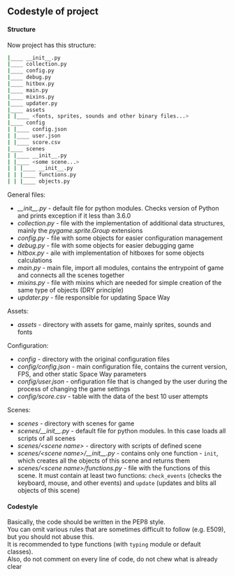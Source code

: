 ## Codestyle of project


#### Structure

Now project has this structure:

```sh
|____ __init__.py
|____ collection.py
|____ config.py
|____ debug.py
|____ hitbox.py
|____ main.py
|____ mixins.py
|____ updater.py
|____ assets
| |____ <fonts, sprites, sounds and other binary files...>
|____ config
| |____ config.json
| |____ user.json
| |____ score.csv
|____ scenes
| |____ __init__.py
| |____ <some scene...>
| | |____ __init__.py
| | |____ functions.py
| | |____ objects.py
```

General files:
- *\_\_init__.py* - default file for python modules. Checks version of Python and prints exception if it less than 3.6.0 
- *collection.py* - file with the implementation of additional data structures, mainly the *pygame.sprite.Group* extensions
- *config.py* - file with some objects for easier configuration management
- *debug.py* - file with some objects for easier debugging game
- *hitbox.py* - аile with implementation of hitboxes for some objects calculations
- *main.py* - main file, import all modules, contains the entrypoint of game and connects all the scenes together
- *mixins.py* - file with mixins which are needed for simple creation of the same type of objects (DRY principle)
- *updater.py* - file responsible for updating Space Way

Assets:
- *assets* - directory with assets for game, mainly sprites, sounds and fonts

Configuration:
- *config* - directory with the original configuration files
- *config/config.json* - main configuration file, contains the current version, FPS, and other static Space Way parameters
- *config/user.json* - onfiguration file that is changed by the user during the process of changing the game settings
- *config/score.csv* - table with the data of the best 10 user attempts

Scenes:
- *scenes* - directory with scenes for game
- *scenes/\_\_init__.py* - default file for python modules. In this case loads all scripts of all scenes
- *scenes/\<scene name>* - directory with scripts of defined scene
- *scenes/\<scene name>/\_\_init__.py* - contains only one function - `init`, which creates all the objects of this scene and returns them
- *scenes/\<scene name>/functions.py* - file with the functions of this scene. It must contain at least two functions: `check_events` (checks the keyboard, mouse, and other events) and `update` (updates and blits all objects of this scene)


#### Codestyle

Basically, the code should be written in the PEP8 style.<br>
You can omit various rules that are sometimes difficult to follow (e.g. E509), but you should not abuse this.<br>
It is recommended to type functions (with `typing` module or default classes).<br>
Also, do not comment on every line of code, do not chew what is already clear
